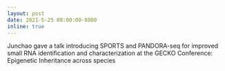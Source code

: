 ```yaml
---
layout: post
date: 2021-5-25 08:00:00-0800
inline: true
---
```


Junchao gave a talk introducing SPORTS and PANDORA-seq for improved small RNA identification and characterization at the GECKO Conference: Epigenetic Inheritance across species